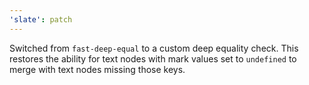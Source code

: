 ```yaml
---
'slate': patch
---
```


Switched from `fast-deep-equal` to a custom deep equality check. This restores the ability for text nodes with mark values set to `undefined` to merge with text nodes missing those keys.
